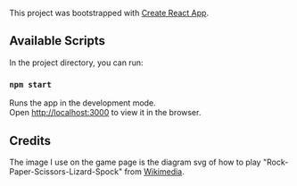 This project was bootstrapped with [Create React App](https://github.com/facebook/create-react-app).

## Available Scripts

In the project directory, you can run:

### `npm start`

Runs the app in the development mode.<br />
Open [http://localhost:3000](http://localhost:3000) to view it in the browser.

## Credits

The image I use on the game page is the diagram svg of how to play "Rock-Paper-Scissors-Lizard-Spock" from [Wikimedia](https://commons.wikimedia.org/wiki/File:Rock_Paper_Scissors_Lizard_Spock_en.svg).